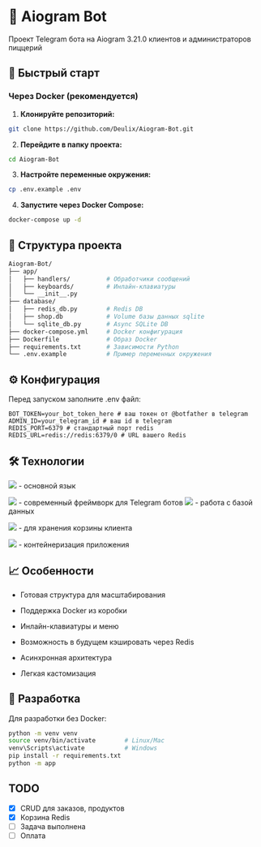 # 🤖 Aiogram Bot
Проект Telegram бота на Aiogram 3.21.0 клиентов и администраторов пиццерий

## 🚀 Быстрый старт

### Через Docker (рекомендуется)

1. **Клонируйте репозиторий:**
```bash
git clone https://github.com/Deulix/Aiogram-Bot.git
```

2. **Перейдите в папку проекта:**
```bash
cd Aiogram-Bot
```

3. **Настройте переменные окружения:**
```bash
cp .env.example .env
```

4. **Запустите через Docker Compose:**
```bash
docker-compose up -d
```

## 📁 Структура проекта
```bash
Aiogram-Bot/
├── app/
│   ├── handlers/          # Обработчики сообщений
│   ├── keyboards/         # Инлайн-клавиатуры   
│   └── __init__.py
├── database/
│   ├── redis_db.py        # Redis DB
│   ├── shop.db            # Volume базы данных sqlite  
│   └── sqlite_db.py       # Async SQLite DB
├── docker-compose.yml     # Docker конфигурация
├── Dockerfile             # Образ Docker
├── requirements.txt       # Зависимости Python
└── .env.example           # Пример переменных окружения
```

## ⚙️ Конфигурация
Перед запуском заполните .env файл:
```
BOT_TOKEN=your_bot_token_here # ваш токен от @botfather в telegram
ADMIN_ID=your_telegram_id # ваш id в telegram
REDIS_PORT=6379 # стандартный порт redis
REDIS_URL=redis://redis:6379/0 # URL вашего Redis
```

## 🛠️ Технологии
![](https://img.shields.io/badge/aiogram_3.13.5-blue?logo=python&logoColor=yellow) - основной язык

![](https://img.shields.io/badge/aiogram_3.21.0-blue?logo=telegram&logoColor=white) - современный фреймворк для Telegram ботов
![](https://img.shields.io/badge/SQLAlchemy_2.0.43-orange) - работа с базой данных

![](https://img.shields.io/badge/Redis_7-red) - для хранения корзины клиента

![](https://img.shields.io/badge/Docker-blue) - контейнеризация приложения

## 📈 Особенности
- Готовая структура для масштабирования

- Поддержка Docker из коробки

- Инлайн-клавиатуры и меню

- Возможность в будущем кэшировать через Redis

- Асинхронная архитектура

- Легкая кастомизация

## 🐛 Разработка
Для разработки без Docker:
```bash
python -m venv venv
source venv/bin/activate        # Linux/Mac
venv\Scripts\activate           # Windows
pip install -r requirements.txt
python -m app
```

## TODO
- [x] CRUD для заказов, продуктов
- [x] Корзина Redis
- [ ] Задача выполнена
- [ ] Оплата
